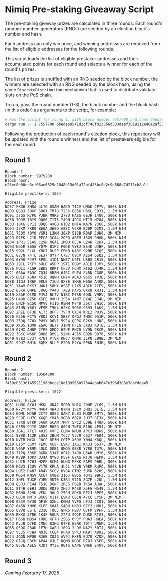 # Nimiq Pre-staking Giveaway Script

The pre-staking giveway prizes are calculated in three rounds. Each round's random-number-generators (RNGs) are seeded by an election block's number and hash.

Each address can only win once, and winning addresses are removed from the list of eligible addresses for the following rounds.

This script loads the list of eligible prestaker addresses and their accumulated points for each round and selects a winner for each of the round's prizes.

The list of prizes is shuffled with an RNG seeded by the block number, the winners are selected with an RNG seeded by the block hash, using the same `DiscreteDistribution` mechanism that is used to distribute validator slots on the PoS chain.

To run, pass the round number (1-3), the block number and the block hash (in this order) as arguments to the script, for example:

```bash
# Run the script for round 1, with block number 7557700 and hash 6bede69541d2cf748f023866d533deaf3819212e40e2af51012c6e1e825f6d95
cargo run -- 1 7557700 6bede69541d2cf748f023866d533deaf3819212e40e2af51012c6e1e825f6d95
```

Following the production of each round's election block, this repository will be updated with the round's winners and the list of prestakers eligible for the next round.

## Round 1

```
Round: 1
Block number: 9979200
Block hash: e26ec8e00ec3cf66ae6825e2048b15d01a72bf483bc8e2c9d568d7d271cb8a1f

Eligible prestakers: 1054

Address, Prize
NQ57 FXG6 8HSA 4LYG 0SAM HAK9 T1CV UMAK CP7V, 500k NIM
NQ03 QG8J 5UXF SU01 7M7B 72J6 E066 H3KL ED31, 1.5M NIM
NQ91 37GS R7PU PJBR M9RS 27YU HASS GEJH 14QG, 500k NIM
NQ58 7DDM 78Y9 9Q86 T1T5 Y49N 49JX HT15 N70A, 500k NIM
NQ33 1BXG CP11 UDQG 4XGQ 6102 DNTA KA7N 236C, 500k NIM
NQ04 37KM FKR0 B60A U60Q A8SC V6R9 B20P D3MS, 1.5M NIM
NQ51 7J0X 40Y0 YSR1 L3KM J0XP 512B R0AP JUH0, 3M NIM
NQ23 P7EK LC1D PEC8 3CA4 2QFQ ABEM 15G9 9H8K, 500k NIM
NQ84 1PR1 5LAS C29N NGA1 1MBU 6CJA L24H F2HX, 1.5M NIM
NQ93 N65R S65G YQ7H B1P3 F0D8 VYEJ BS4K UJBF, 500k NIM
NQ15 992L FLGL XRU7 RL9P FPKB KARY 92BB SCQS, 500k NIM
NQ31 82JN 74TL SEJ7 QYYP C7E7 U9CV A2S4 6SQ2, 1.5M NIM
NQ93 6Y98 FJV7 SP0L 41D1 NNE7 U9TL U8BS 4R15, 500k NIM
NQ63 29CL 7KFY 6UL0 45DP 19T1 GB9Y A81B 1JMY, 500k NIM
NQ76 PUL1 FLGR SBD8 8RKT CF3V FCHX XT62 UJ4R, 1.5M NIM
NQ21 0RAA 5A3C 7Q3A 6R8M 6JRC SUE4 F4RN CG8R, 500k NIM
NQ75 BD1F XSNX 451E RQNH CNY4 ADA3 96K5 YVJB, 500k NIM
NQ88 11GJ 1X6F 9RLE 71UU 0X7E 1HK6 H6GA A4QK, 500k NIM
NQ31 YA4V RKS3 U4K1 S8HY 0S8F L7X5 4QCH 7CEV, 500k NIM
NQ52 E5KA QHPE JRGQ YA4U TXEB PAPS QXK8 XRJ1, 1.5M NIM
NQ19 X3AE Q1MD PJVJ BL7V N1BC M7SR 0QUL V9RV, 500k NIM
NQ25 H49H 82SH XSPE 0VHH 1S54 J4N7 EX4E JJ4L, 3M NIM
NQ95 LN2F BC5Q MPVV F11G R5MH M740 J6KT VH1C, 500k NIM
NQ43 81MN Y681 VF9R T9K4 62XX 5QRV 9393 1AK9, 1.5M NIM
NQ97 2REE 6F3B A173 8FFF 7VFM UXJ4 KRL2 PUJV, 500k NIM
NQ76 F556 PCY5 YRDJ KCY1 5BSY 0FGJ THDC 951R, 500k NIM
NQ03 25DQ F70X PU9Y D6V1 59J4 QCPG B2KV LUNF, 500k NIM
NQ39 XKD5 1QMK EGA6 QETY J1HN PFLG 3XUJ KDTE, 1.5M NIM
NQ49 G7HX AH0F 2YE5 QEDC 62UE PH7D LV9N 9SCR, 500k NIM
NQ22 3GKC N6KP 88B6 DM9L 52NX 4S55 E32D BD76, 500k NIM
NQ49 97B3 L73T R7NT VTVX KNJ7 QNNK JLPQ L99B, 3M NIM
NQ81 99U7 6M1U 6QMX NLLP F2Q8 M2YA PP6N 5NJM, 500k NIM
```

## Round 2

```
Round: 2
Block number: 10584000
Block hash: f459cb3130f45521196dbcce18d199965097344abab647e396d383e7dafdea45

Eligible prestakers: 1022

Address, Prize
NQ81 UHNG 8Y0J MKKL UN47 5C00 VH1X 20HP VL69, 1.5M NIM
NQ50 R72Y KYYV M4U4 4B4U NYNH 1V1M 3HQ1 3LTB, 1.5M NIM
NQ84 EQML MJ5B 2CT7 08S5 8AK7 KL83 MUQP EMTY, 500k NIM
NQ29 SC9E HU7C XXQP YM43 9GB8 607U JHJ7 GE3X, 500k NIM
NQ51 T7XQ BTKK 5AUK SCAN 7MPT SPC2 L39E T48A, 500k NIM
NQ40 CEB5 9JYG G5HP B6SG 00CN 7NFG R10U 4E9J, 3M NIM
NQ50 JGA1 7FLT 4039 XVFE CLM4 NMU8 APK3 MBK9, 500k NIM
NQ31 8Y9D 112R LUS2 2BLM YCC7 V379 C627 PED4, 500k NIM
NQ10 NVTB MYXL J8CF 6F3M CGTP X6DV YNH4 K8QL, 500k NIM
NQ10 L15Y JSMY FEMC XLVF LSK7 1XG1 KKJJ 66J7, 3M NIM
NQ28 V0AP Y89M 4DLD DUB1 0MQD 0BXR Y78G T37L, 500k NIM
NQ16 71PQ 3RKM 0GRK S3AT 8FA2 34R0 U5AR UMY6, 500k NIM
NQ49 KVBR T0PX UJ4A NY8Q P5SF G7AS RTJU HEPK, 1.5M NIM
NQ32 LUCR F763 M2PE RCM1 UUHG MFKK EAPS 9BBL, 500k NIM
NQ69 KGV3 12GV Y1TB KPLA 4LCL Y4VB Y9BM R4FQ, 500k NIM
NQ94 LUE2 R4N7 AR4V SCCV HVBA GTM2 5UKD 620S, 500k NIM
NQ39 MG54 KN5V AC67 KVB8 316J GB5S TD41 9BFJ, 1.5M NIM
NQ12 3NFL TUXP YJRK 9DT0 K3RJ 971D 8G7E L2DL, 1.5M NIM
NQ08 QSRJ PE44 F5JC DGNF 2RCS F62B TKSA AJAH, 500k NIM
NQ11 8T4H GEH1 U8D6 RD29 XH5J R4S8 X5FG H548, 1.5M NIM
NQ82 M6N8 329U VEKL 90L9 25CM 8DK0 BF2J 8PF5, 500k NIM
NQ73 UDJU NMTX BK6S X11Y ESKR C8SN 47CC LY5H, 3M NIM
NQ08 053V 9Y30 GF1K GXNL KGMU VVFG LFJJ JCQ1, 500k NIM
NQ87 645N XNVB KLPF K0A1 S4BU UN0J 07Y2 HHU1, 500k NIM
NQ65 QVVQ CSTL 231Q TUUJ GFR5 FBV7 U7FM 2PFF, 1.5M NIM
NQ69 RKKG 4TRH 1K4F R8UR 22FU SQ2F DUSU RTG3, 500k NIM
NQ17 H66B MBSA YHRD XF7H 2SGS 6PJY PHA3 H8EA, 500k NIM
NQ43 KLJB Q7FD CMNC 83HG 0TPE ESNK T0TT UN6M, 1.5M NIM
NQ65 Q5QG J84U 1E7H GAFU 109G 2LDV NA2Y 50TJ, 500k NIM
NQ97 VLJ5 PJBA NU3E CCQ4 KFA8 SPKJ MX9T A8K2, 500k NIM
NQ24 JGGN MPGE R36B XQJG AV9J HXEN EU70 X7DX, 500k NIM
NQ72 G1GQ E8CM APA4 6JLF UQM0 NDDF R78J YSPP, 500k NIM
NQ45 863E A6LS XJDT MYJE 8GT6 6AP6 VM6U E4UY, 500k NIM
```

## Round 3

_Coming February 17, 2025_
